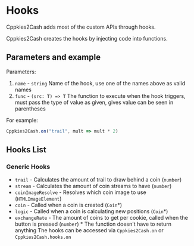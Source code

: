 # Hooks

Cppkies2Cash adds most of the custom APIs through hooks.

Cppkies2Cash creates the hooks by injecting code into functions.

## Parameters and example

Parameters:

1. `name` - `string` Name of the hook, use one of the names above as valid names
2. `func` - `(src: T) => T` The function to execute when the hook triggers, must pass the type of value as given, gives value can be seen in parentheses

For example:

```ts
Cppkies2Cash.on("trail", mult => mult * 2)
```

## Hooks List

### Generic Hooks

- `trail` - Calculates the amount of trail to draw behind a coin (`number`)
- `stream` - Calculates the amount of coin streams to have (`number`)
- `coinImageResolve` - Resolves which coin image to use (`HTMLImageElement`)
- `coin` - Called when a coin is created (`Coin`\*)
- `logic` - Called when a coin is calculating new positions (`Coin`\*)
- `exchangeRate` - The amount of coins to get per cookie, called when the button is pressed (`number`)
\* The function doesn't have to return anything
The hooks can be accessed via `Cppkies2Cash.on` or `Cppkies2Cash.hooks.on`

